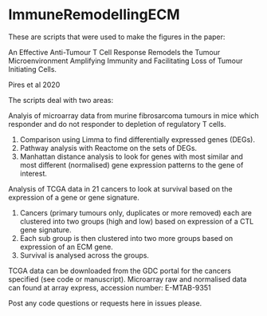 # ImmuneRemodellingECM
These are scripts that were used to make the figures in the paper:

An Effective Anti-Tumour T Cell Response Remodels the Tumour Microenvironment Amplifying Immunity and Facilitating Loss of Tumour Initiating Cells.

Pires et al 2020

The scripts deal with two areas:

Analyis of microarray data from murine fibrosarcoma tumours in mice which responder and do not responder to depletion of regulatory T cells.
1. Comparison using Limma to find differentially expressed genes (DEGs).
2. Pathway analysis with Reactome on the sets of DEGs.
3. Manhattan distance analysis to look for genes with most similar and most different (normalised) gene expression patterns to the gene of interest.

Analysis of TCGA data in 21 cancers to look at survival based on the expression of a gene or gene signature.
1. Cancers (primary tumours only, duplicates or more removed) each are clustered into two groups (high and low) based on expression of a CTL gene signature.
2. Each sub group is then clustered into two more groups based on expression of an ECM gene.
3. Survival is analysed across the groups.

TCGA data can be downloaded from the GDC portal for the cancers specified (see code or manuscript).
Microarray raw and normalised data can found at array express, accession number:
E-MTAB-9351


Post any code questions or requests here in issues please.
